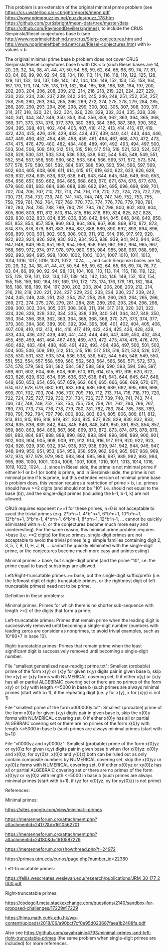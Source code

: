 This problem is an extension of the original minimal prime problem (see https://cs.uwaterloo.ca/~cbright/reports/mepn.pdf https://www.primepuzzles.net/puzzles/puzz_178.htm https://github.com/curtisbright/mepn-data/tree/master/data https://github.com/RaymondDevillers/primes), to include the CRUS Sierpinski/Riesel conjectures base b (see http://www.noprimeleftbehind.net/crus/Sierp-conjectures.htm and http://www.noprimeleftbehind.net/crus/Riesel-conjectures.htm) with k-values < b

The original minimal prime base b problem does not cover CRUS Sierpinski/Riesel conjectures base b with CK < b (such Riesel bases are 14, 20, 29, 32, 34, 38, 41, 44, 47, 50, 54, 56, 59, 62, 64, 65, 68, 69, 74, 77, 81, 83, 84, 86, 89, 90, 92, 94, 98, 104, 110, 113, 114, 116, 118, 119, 122, 125, 128, 129, 131, 132, 134, 137, 139, 140, 142, 144, 146, 149, 152, 153, 155, 158, 164, 167, 170, 173, 174, 176, 178, 179, 182, 184, 185, 186, 188, 189, 194, 197, 200, 202, 203, 204, 206, 208, 209, 212, 214, 216, 218, 219, 221, 224, 227, 229, 230, 233, 234, 236, 237, 239, 242, 244, 245, 246, 248, 251, 252, 254, 257, 258, 259, 260, 263, 264, 265, 266, 269, 272, 274, 275, 278, 279, 284, 285, 286, 289, 290, 293, 294, 296, 298, 299, 300, 302, 305, 307, 308, 309, 311, 314, 317, 318, 320, 321, 322, 324, 326, 328, 329, 332, 334, 335, 338, 339, 340, 341, 344, 347, 349, 350, 353, 354, 356, 359, 362, 363, 364, 365, 368, 369, 371, 373, 374, 376, 377, 379, 380, 383, 384, 386, 387, 389, 390, 392, 394, 395, 398, 401, 402, 404, 405, 407, 410, 412, 413, 414, 416, 417, 419, 422, 424, 425, 426, 428, 429, 433, 434, 437, 439, 440, 441, 443, 444, 446, 447, 449, 450, 452, 454, 455, 458, 459, 461, 464, 467, 468, 470, 472, 473, 474, 475, 476, 479, 480, 482, 484, 488, 489, 491, 492, 493, 494, 497, 500, 503, 504, 506, 509, 510, 512, 514, 515, 516, 517, 518, 519, 521, 523, 524, 527, 528, 529, 530, 531, 533, 534, 536, 538, 539, 542, 544, 545, 548, 549, 551, 552, 554, 557, 558, 559, 560, 562, 563, 564, 566, 569, 571, 572, 573, 574, 577, 578, 579, 580, 581, 582, 584, 587, 588, 590, 593, 594, 596, 597, 599, 602, 604, 605, 608, 609, 611, 614, 615, 617, 619, 620, 622, 623, 626, 628, 629, 632, 634, 635, 636, 637, 638, 641, 643, 644, 645, 648, 649, 650, 653, 654, 656, 657, 659, 662, 664, 665, 668, 669, 670, 671, 674, 676, 677, 678, 679, 680, 681, 683, 684, 686, 688, 689, 692, 694, 695, 696, 698, 699, 701, 702, 704, 706, 707, 710, 712, 713, 714, 716, 719, 720, 722, 724, 725, 727, 729, 730, 731, 734, 737, 739, 740, 741, 743, 744, 746, 747, 749, 752, 753, 755, 758, 759, 761, 762, 764, 767, 769, 770, 773, 774, 776, 778, 779, 780, 781, 782, 783, 784, 785, 788, 789, 790, 791, 794, 797, 798, 800, 802, 803, 804, 805, 806, 809, 811, 812, 813, 814, 815, 816, 818, 819, 824, 825, 827, 828, 829, 830, 832, 833, 834, 835, 836, 839, 842, 844, 845, 846, 848, 849, 850, 851, 853, 854, 857, 859, 860, 863, 864, 866, 867, 868, 869, 870, 872, 873, 874, 875, 878, 879, 881, 883, 884, 887, 888, 889, 890, 892, 893, 894, 896, 898, 899, 900, 901, 902, 905, 908, 909, 911, 912, 914, 916, 917, 919, 920, 922, 923, 924, 926, 929, 930, 932, 934, 935, 938, 939, 941, 942, 944, 945, 947, 948, 949, 950, 951, 953, 954, 956, 958, 959, 961, 962, 964, 965, 967, 968, 969, 972, 974, 977, 978, 979, 980, 983, 984, 985, 986, 987, 988, 989, 992, 993, 994, 995, 998, 1000, 1002, 1003, 1004, 1007, 1010, 1011, 1013, 1014, 1016, 1017, 1019, 1021, 1022, 1024, ..., and such Sierpinski bases are 14, 20, 29, 32, 34, 38, 41, 44, 47, 50, 54, 56, 59, 62, 64, 65, 68, 69, 74, 76, 77, 83, 84, 86, 89, 90, 92, 94, 98, 101, 104, 109, 110, 113, 114, 116, 118, 119, 122, 125, 128, 129, 131, 132, 134, 137, 139, 140, 142, 144, 146, 149, 152, 153, 154, 155, 158, 159, 160, 164, 167, 169, 170, 172, 173, 174, 176, 179, 181, 182, 184, 185, 186, 188, 189, 194, 197, 200, 202, 203, 204, 206, 208, 209, 212, 214, 216, 218, 219, 220, 221, 224, 227, 229, 230, 233, 234, 236, 237, 239, 242, 244, 245, 246, 248, 251, 252, 254, 257, 258, 259, 260, 263, 264, 265, 266, 269, 272, 274, 275, 278, 279, 281, 284, 285, 289, 290, 293, 294, 296, 298, 299, 300, 302, 304, 305, 307, 308, 309, 311, 314, 317, 318, 320, 321, 322, 324, 326, 328, 329, 332, 334, 335, 338, 339, 340, 341, 344, 347, 349, 350, 353, 354, 356, 359, 362, 363, 364, 365, 368, 369, 370, 371, 373, 374, 377, 379, 380, 384, 386, 389, 390, 392, 394, 395, 398, 401, 402, 404, 405, 406, 407, 409, 410, 412, 413, 414, 416, 417, 419, 422, 424, 425, 426, 428, 429, 433, 434, 436, 437, 439, 440, 441, 443, 444, 446, 447, 449, 450, 452, 454, 455, 458, 459, 461, 464, 467, 468, 469, 470, 472, 473, 474, 475, 476, 479, 480, 482, 483, 484, 488, 489, 491, 492, 493, 494, 496, 497, 500, 501, 503, 504, 505, 506, 509, 510, 512, 514, 515, 516, 517, 518, 519, 521, 524, 526, 527, 528, 530, 531, 532, 533, 534, 536, 538, 539, 542, 544, 545, 548, 549, 550, 551, 552, 554, 557, 558, 559, 560, 562, 563, 564, 566, 569, 571, 572, 573, 574, 578, 579, 580, 581, 582, 584, 587, 588, 589, 590, 593, 594, 596, 597, 599, 601, 602, 604, 605, 608, 609, 610, 611, 614, 615, 617, 619, 620, 622, 623, 626, 629, 632, 634, 635, 636, 637, 638, 641, 643, 644, 645, 647, 648, 649, 650, 653, 654, 656, 657, 659, 662, 664, 665, 666, 668, 669, 670, 671, 674, 677, 678, 679, 680, 681, 683, 684, 686, 688, 689, 692, 695, 696, 698, 699, 701, 702, 703, 704, 706, 707, 709, 710, 712, 713, 714, 716, 718, 719, 720, 722, 724, 725, 727, 729, 730, 731, 734, 736, 737, 739, 740, 741, 743, 744, 746, 747, 748, 749, 752, 753, 754, 755, 758, 759, 761, 762, 764, 766, 767, 769, 770, 773, 774, 776, 778, 779, 780, 781, 782, 783, 784, 785, 788, 789, 790, 791, 792, 794, 797, 798, 800, 802, 803, 804, 805, 806, 809, 811, 812, 813, 814, 815, 816, 818, 819, 821, 824, 825, 827, 828, 829, 830, 832, 833, 834, 835, 836, 839, 842, 844, 845, 846, 848, 849, 850, 851, 853, 854, 857, 859, 860, 863, 864, 866, 867, 868, 869, 870, 872, 873, 874, 875, 878, 879, 881, 883, 884, 887, 888, 889, 890, 892, 893, 894, 896, 898, 899, 900, 901, 902, 903, 904, 905, 908, 909, 911, 912, 914, 916, 917, 919, 920, 922, 923, 924, 926, 929, 930, 932, 934, 935, 937, 938, 939, 941, 942, 944, 945, 947, 948, 949, 950, 951, 953, 954, 956, 958, 959, 962, 964, 965, 967, 968, 969, 972, 974, 977, 978, 979, 980, 983, 984, 985, 986, 987, 989, 992, 993, 994, 995, 998, 1000, 1001, 1004, 1006, 1007, 1009, 1010, 1011, 1013, 1014, 1016, 1019, 1022, 1024, ...), since in Riesel side, the prime is not minimal prime if either k-1 or b-1 (or both) is prime, and in Sierpinski side, the prime is not minimal prime if k is prime, but this extended version of minimal prime base b problem does, this version requires a restriction of prime > b, i.e. primes should have >=2 digits (and should not be "10", i.e. should not equal to the base (b)), and the single-digit primes (including the k-1, b-1, k) are not allowed.

CRUS requires exponent n>=1 for these primes, n=0 is not acceptable to avoid the trivial primes (e.g. 2\*b^n+1, 4\*b^n+1, 6\*b^n+1, 10\*b^n+1, 12\*b^n+1, 3\*b^n-1, 4\*b^n-1, 6\*b^n-1, 8\*b^n-1, 12\*b^n-1, ... cannot be quickly eliminated with n=0, or the conjectures become much more easy and uninteresting). For the same reason, this minimal prime problem requires >base (i.e. >=2 digits) for these primes, single-digit primes are not acceptable to avoid the trivial primes (e.g. simple families containing digit 2, 3, 5, 7, B, D, H, J, N, ... cannot be quickly eliminated with the single-digit prime, or the conjectures become much more easy and uninteresting)

Minimal primes > base, but single-digit prime (and the prime "10", i.e. the prime equal to base) substrings are allowed.

Left/Right-truncatable primes >= base, but the single-digit suffix/prefix (i.e. the leftmost digit of right-truncatable primes, or the rightmost digit of left-truncatable primes) need not to be prime.

Definition in these problems:

Minimal primes: Primes for which there is no shorter sub-sequence with length >=2 of the digits that form a prime.

Left-truncatable primes: Primes that remain prime when the leading digit is successively removed until becoming a single-digit number (numbers with leading zeros are consider as nonprimes, to avoid trivial examples, such as 10^60+7 in base 10).

Right-truncatable primes: Primes that remain prime when the least significant digit is successively removed until becoming a single-digit number.

File "smallest generalized near-repdigit prime.txt": Smallest (probable) prime of the form x{y} or {x}y for given (x,y) digits pair in given base b, skip the x{y} or {x}y forms with NUMERICAL covering set, 0 if either x{y} or {x}y has all or partial ALGEBRAIC covering set or there are no primes of the form x{y} or {x}y with length <=5000 in base b (such primes are always minimal primes (start with b+1), if the repeating digit (i.e. y for x{y}, x for {x}y) is not 1)

File "smallest prime of the form x000000y.txt": Smallest (probable) prime of the form x{0}y for given (x,y) digits pair in given base b, skip the x{0}y forms with NUMERICAL covering set, 0 if either x{0}y has all or partial ALGEBRAIC covering set or there are no primes of the form x{0}y with length <=5000 in base b (such primes are always minimal primes (start with b+1))

File "x0000yz and xy0000z": Smallest (probable) prime of the form x{0}yz or xy{0}z for given (x,y) digits pair in given base b when (for x{0}yz: x{0}y and x{0}z; for xy{0}z, x{0}z and y{0}z) both can be ruled out as only contain composite numbers by NUMERICAL covering set, skip the x{0}yz or xy{0}z forms with NUMERICAL covering set, 0 if either x{0}yz or xy{0}z has all or partial ALGEBRAIC covering set or there are no primes of the form x{0}yz or xy{0}z with length <=5000 in base b (such primes are always minimal primes (start with b+1), if (yz for x{0}yz, xy for xy{0}z) is not prime)

References:

Minimal primes:

https://sites.google.com/view/minimal--primes

https://mersenneforum.org/attachment.php?attachmentid=24177&d=1610562701

https://mersenneforum.org/attachment.php?attachmentid=24180&d=1610587279

https://mersenneforum.org/showthread.php?t=24972

https://primes.utm.edu/curios/page.php?number_id=22380

Left-truncatable primes:

https://fellis.wescreates.wesleyan.edu/research/publications/JRM_30_177_2000.pdf

Right-truncatable primes:

https://codegolf.meta.stackexchange.com/questions/2140/sandbox-for-proposed-challenges/17229#17229

https://hlma.math.cuhk.edu.hk/wp-content/uploads/2018/06/a90bcf7cf0e95d023687faea1b2408fa.pdf

Also see https://github.com/xayahrainie4793/minimal-primes-and-left-right-truncatable-primes (the same problem when single-digit primes are included) for more references.
